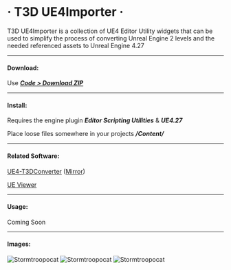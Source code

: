 # &middot; T3D UE4Importer &middot;


T3D UE4Importer is a collection of UE4 Editor Utility widgets that can be used to simplify the process of converting Unreal Engine 2 levels and the needed referenced assets to Unreal Engine 4.27

---
#### Download:

Use __*[Code > Download ZIP](https://github.com/RareKiwi/T3D_UE4Importer/archive/refs/heads/main.zip)*__

---
#### Install:

Requires the engine plugin __*Editor Scripting Utilities*__ & __*UE4.27*__

Place loose files somewhere in your projects __*/Content/*__

---
#### Related Software:

[UE4-T3DConverter](https://forums.unrealengine.com/t/tool-ue4-t3d-converter-for-bsp-brushes/4057)
([Mirror](https://drive.google.com/uc?id=1JA8__aWtyCOZEmQXkwmSCT_SESt6y0At&export=download))

[UE Viewer](https://www.gildor.org/en/projects/umodel#files)

---
#### Usage:
Coming Soon

---
#### Images:

![Stormtroopocat](https://imgur.com/g5rgkG6.png "EUW_T3D_ActorImporter")
![Stormtroopocat](https://imgur.com/pA5uREG.png "EUW_LightHelper")
![Stormtroopocat](https://imgur.com/Vf9AKkZ.png "EUW_ImportFBX")
